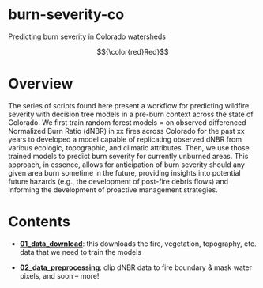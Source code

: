 # burn-severity-co
Predicting burn severity in Colorado watersheds

$${\color{red}Red}$$

# Overview

The series of scripts found here present a workflow for predicting wildfire severity with decision tree models in a pre-burn context across the state of Colorado.  We first train random forest models = on observed differenced Normalized Burn Ratio (dNBR) in xx fires across Colorado for the past xx years to developed a model capable of replicating observed dNBR from various ecologic, topographic, and climatic attributes. Then, we use those trained models to predict burn severity for currently unburned areas. This approach, in essence, allows for anticipation of burn severity should any given area burn sometime in the future, providing insights into potential future hazards (e.g., the development of post-fire debris flows) and informing the development of proactive management strategies. 

# Contents

* [**01_data_download**](https://github.com/jtkemper/burn-severity-co/blob/main/01_data_download.Rmd): this downloads the fire, vegetation, topography, etc. data that we need to train the models

* [**02_data_preprocessing**](https://github.com/jtkemper/burn-severity-co/blob/main/02_data_preprocessing.Rmd): clip dNBR data to fire boundary & mask water pixels, and soon – more!

